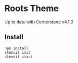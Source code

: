 # Roots Theme

Up to date with Cornerstone v4.1.0

## Install

```
npm install
stencil init
stencil start
```
